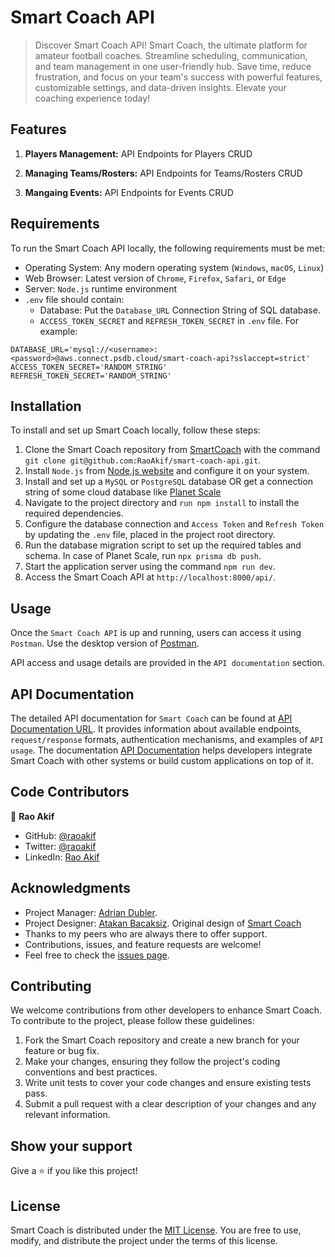 # Smart Coach API
> Discover Smart Coach API! Smart Coach, the ultimate platform for amateur football coaches. Streamline scheduling, communication, and team management in one user-friendly hub. Save time, reduce frustration, and focus on your team's success with powerful features, customizable settings, and data-driven insights. Elevate your coaching experience today!

## Features
1. **Players Management:** API Endpoints for Players CRUD

2. **Managing Teams/Rosters:**  API Endpoints for Teams/Rosters CRUD

3. **Mangaing Events:**  API Endpoints for Events CRUD

## Requirements

To run the Smart Coach API locally, the following requirements must be met:

- Operating System: Any modern operating system (`Windows`, `macOS`, `Linux`)
- Web Browser: Latest version of `Chrome`, `Firefox`, `Safari`, or `Edge`
- Server: `Node.js` runtime environment
- `.env` file should contain:
  - Database: Put the `Database_URL` Connection String of SQL database.
  - `ACCESS_TOKEN_SECRET` and `REFRESH_TOKEN_SECRET` in `.env` file.
   For example:

```
DATABASE_URL='mysql://<username>:<password>@aws.connect.psdb.cloud/smart-coach-api?sslaccept=strict'
ACCESS_TOKEN_SECRET='RANDOM_STRING'
REFRESH_TOKEN_SECRET='RANDOM_STRING'
```
## Installation

To install and set up Smart Coach locally, follow these steps:

1. Clone the Smart Coach repository from [SmartCoach](https://github.com/RaoAkif/smart-coach-api) with the command `git clone git@github.com:RaoAkif/smart-coach-api.git`.
2. Install `Node.js` from [Node.js website](https://nodejs.org/en/download) and configure it on your system.
3. Install and set up a `MySQL` or `PostgreSQL` database OR get a connection string of some cloud database like [Planet Scale](https://planetscale.com/)
4. Navigate to the project directory and `run npm install` to install the required dependencies.
5. Configure the database connection and `Access Token` and `Refresh Token` by updating the `.env` file, placed in the project root directory.
6. Run the database migration script to set up the required tables and schema. In case of Planet Scale, run `npx prisma db push`.
7. Start the application server using the command `npm run dev`.
8. Access the Smart Coach API at `http://localhost:8000/api/`.

## Usage

Once the `Smart Coach API` is up and running, users can access it using `Postman`. Use the desktop version of [Postman](https://www.postman.com/downloads/).

API access and usage details are provided in the `API documentation` section.

## API Documentation

The detailed API documentation for `Smart Coach` can be found at [API Documentation URL](https://smart-coach-api.vercel.app/api-docs). It provides information about available endpoints, `request/response` formats, authentication mechanisms, and examples of `API usage`. The documentation [API Documentation](https://smart-coach-api.vercel.app/api-docs) helps developers integrate Smart Coach with other systems or build custom applications on top of it.

## Code Contributors

👤 **Rao Akif**
- GitHub: [@raoakif](https://github.com/RaoAkif)
- Twitter: [@raoakif](https://twitter.com/RaoAkif)
- LinkedIn: [Rao Akif](https://linkedin.com/in/RaoAkif)

## Acknowledgments
  - Project Manager:   [Adrian Dubler](https://www.linkedin.com/in/adrian-dubler).
  - Project Designer:  [Atakan Bacaksiz](https://www.linkedin.com/in/atakanbacaksiz). Original design of [Smart Coach](https://www.figma.com/file/CTngvtmn5qXkjlEpXlDfAT/smartcoach-ui?type=design&mode=design&t=zihPgAIp5oaHmQkm-0)
  - Thanks to my peers who are always there to offer support.
  - Contributions, issues, and feature requests are welcome!
  - Feel free to check the [issues page](../../issues/).
 
## Contributing

We welcome contributions from other developers to enhance Smart Coach. To contribute to the project, please follow these guidelines:

1. Fork the Smart Coach repository and create a new branch for your feature or bug fix.
2. Make your changes, ensuring they follow the project's coding conventions and best practices.
3. Write unit tests to cover your code changes and ensure existing tests pass.
4. Submit a pull request with a clear description of your changes and any relevant information.

## Show your support

Give a ⭐️ if you like this project!

## License

Smart Coach is distributed under the [MIT License](./MIT.md). You are free to use, modify, and distribute the project under the terms of this license.
